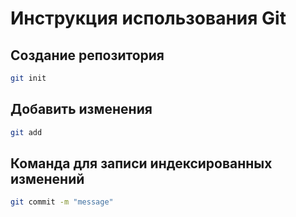 # Инструкция использования Git

## Создание репозитория
```sh
git init
```

## Добавить изменения
```sh
git add
```

## Команда для записи индексированных изменений
```sh
git commit -m "message"
```


